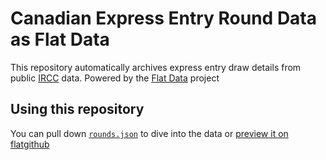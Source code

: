 # Canadian Express Entry Round Data as Flat Data

This repository automatically archives express entry draw details from public [IRCC](https://www.canada.ca/en/immigration-refugees-citizenship.html) data. Powered by the [Flat Data](https://githubnext.com/projects/flat-data) project

## Using this repository

You can pull down [`rounds.json`](./rounds.json) to dive into the data or [preview it on flatgithub](https://flatgithub.com/amithkk/express-entry-flat)